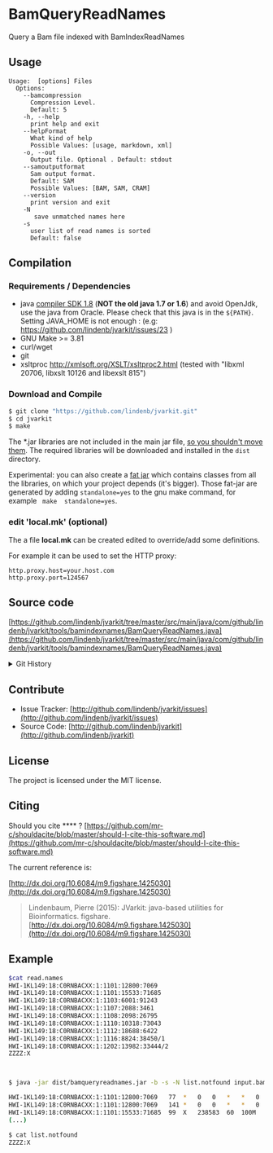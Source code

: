 # BamQueryReadNames

Query a Bam file indexed with BamIndexReadNames


## Usage

```
Usage:  [options] Files
  Options:
    --bamcompression
      Compression Level.
      Default: 5
    -h, --help
      print help and exit
    --helpFormat
      What kind of help
      Possible Values: [usage, markdown, xml]
    -o, --out
      Output file. Optional . Default: stdout
    --samoutputformat
      Sam output format.
      Default: SAM
      Possible Values: [BAM, SAM, CRAM]
    --version
      print version and exit
    -N
       save unmatched names here
    -s
      user list of read names is sorted
      Default: false

```

## Compilation

### Requirements / Dependencies

* java [compiler SDK 1.8](http://www.oracle.com/technetwork/java/index.html) (**NOT the old java 1.7 or 1.6**) and avoid OpenJdk, use the java from Oracle. Please check that this java is in the `${PATH}`. Setting JAVA_HOME is not enough : (e.g: https://github.com/lindenb/jvarkit/issues/23 )
* GNU Make >= 3.81
* curl/wget
* git
* xsltproc http://xmlsoft.org/XSLT/xsltproc2.html (tested with "libxml 20706, libxslt 10126 and libexslt 815")


### Download and Compile

```bash
$ git clone "https://github.com/lindenb/jvarkit.git"
$ cd jvarkit
$ make 
```

The *.jar libraries are not included in the main jar file, [so you shouldn't move them](https://github.com/lindenb/jvarkit/issues/15#issuecomment-140099011 ).
The required libraries will be downloaded and installed in the `dist` directory.

Experimental: you can also create a [fat jar](https://stackoverflow.com/questions/19150811/) which contains classes from all the libraries, on which your project depends (it's bigger). Those fat-jar are generated by adding `standalone=yes` to the gnu make command, for example ` make  standalone=yes`.

### edit 'local.mk' (optional)

The a file **local.mk** can be created edited to override/add some definitions.

For example it can be used to set the HTTP proxy:

```
http.proxy.host=your.host.com
http.proxy.port=124567
```
## Source code 

[https://github.com/lindenb/jvarkit/tree/master/src/main/java/com/github/lindenb/jvarkit/tools/bamindexnames/BamQueryReadNames.java](https://github.com/lindenb/jvarkit/tree/master/src/main/java/com/github/lindenb/jvarkit/tools/bamindexnames/BamQueryReadNames.java)


<details>
<summary>Git History</summary>

```
Wed May 24 17:27:28 2017 +0200 ; lowres bam2raster & fix doc ; https://github.com/lindenb/jvarkit/commit/6edcfd661827927b541e7267195c762e916482a0
Sun May 21 20:02:10 2017 +0200 ; instanceMain -> instanceMainWithExit ; https://github.com/lindenb/jvarkit/commit/4fa41d198fe7e063c92bdedc333cbcdd2b8240aa
Wed May 3 17:57:20 2017 +0200 ; cont ; https://github.com/lindenb/jvarkit/commit/db456cbf0b6586ea60a4fe8ea05a5af7457d5d6e
Wed Apr 19 17:58:48 2017 +0200 ; rm-xml ; https://github.com/lindenb/jvarkit/commit/95f05cfd4e04f5013c22274c49db7bcc4cbbb1c8
Tue Dec 8 20:40:37 2015 +0100 ; cont ; https://github.com/lindenb/jvarkit/commit/077ab77af3285464454df574e38a58b6ca43c64a
Tue Aug 5 12:09:43 2014 +0200 ; bam index read names ; https://github.com/lindenb/jvarkit/commit/749748d92fd5868fb36d01334502192a5a767fe5
```

</details>

## Contribute

- Issue Tracker: [http://github.com/lindenb/jvarkit/issues](http://github.com/lindenb/jvarkit/issues)
- Source Code: [http://github.com/lindenb/jvarkit](http://github.com/lindenb/jvarkit)

## License

The project is licensed under the MIT license.

## Citing

Should you cite **** ? [https://github.com/mr-c/shouldacite/blob/master/should-I-cite-this-software.md](https://github.com/mr-c/shouldacite/blob/master/should-I-cite-this-software.md)

The current reference is:

[http://dx.doi.org/10.6084/m9.figshare.1425030](http://dx.doi.org/10.6084/m9.figshare.1425030)

> Lindenbaum, Pierre (2015): JVarkit: java-based utilities for Bioinformatics. figshare.
> [http://dx.doi.org/10.6084/m9.figshare.1425030](http://dx.doi.org/10.6084/m9.figshare.1425030)

 
 
## Example



```bash
$cat read.names
HWI-1KL149:18:C0RNBACXX:1:1101:12800:7069
HWI-1KL149:18:C0RNBACXX:1:1101:15533:71685
HWI-1KL149:18:C0RNBACXX:1:1103:6001:91243
HWI-1KL149:18:C0RNBACXX:1:1107:2088:3461
HWI-1KL149:18:C0RNBACXX:1:1108:2098:26795
HWI-1KL149:18:C0RNBACXX:1:1110:10318:73043
HWI-1KL149:18:C0RNBACXX:1:1112:18688:6422
HWI-1KL149:18:C0RNBACXX:1:1116:8824:38450/1
HWI-1KL149:18:C0RNBACXX:1:1202:13982:33444/2
ZZZZ:X



$ java -jar dist/bamqueryreadnames.jar -b -s -N list.notfound input.bam read.names | samtools view |head

HWI-1KL149:18:C0RNBACXX:1:1101:12800:7069	77	*	0	0	*	*	0	0	NNNNNNNNNNNNNNNNNNNNNNNNNNNNNNNNNNNNNNNNNNNNNNNNNN	##################################################	RG:Z:p1294	AS:i:0	XS:i:0
HWI-1KL149:18:C0RNBACXX:1:1101:12800:7069	141	*	0	0	*	*	0	0	NNNNNNNNNNNNNNNNNNNNNNNNNNNNNNNNNNNNNNNNNNNNNNNNNN	##################################################	RG:Z:p1294	AS:i:0	XS:i:0
HWI-1KL149:18:C0RNBACXX:1:1101:15533:71685	99	X	238583	60	100M	=	23858972	274	(...)
(...)

$ cat list.notfound
ZZZZ:X
```


 

